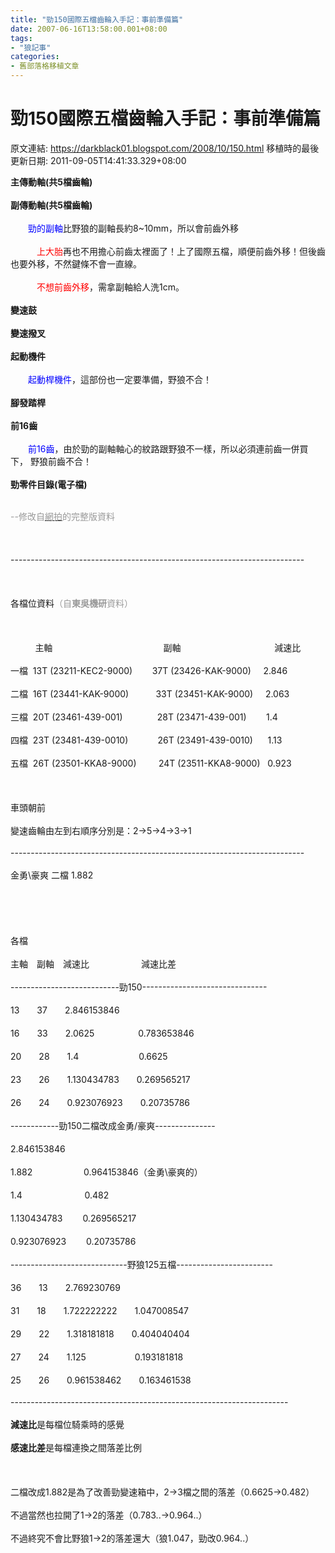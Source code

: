 ```yaml
---
title: "勁150國際五檔齒輪入手記：事前準備篇"
date: 2007-06-16T13:58:00.001+08:00
tags: 
- "狼記事"
categories:
- 舊部落格移植文章
---
```


# 勁150國際五檔齒輪入手記：事前準備篇

原文連結: https://darkblack01.blogspot.com/2008/10/150.html
移植時的最後更新日期: 2011-09-05T14:41:33.329+08:00

<strong>主傳動軸(共5檔齒輪)&nbsp; <br /><br />副傳動軸(共5檔齒輪)<br /><br /></strong>　　<span style="color: blue;">勁的副軸</span>比野狼的副軸長約8~10mm，所以會前齒外移<br /><br /><span style="color: red;">　　　上大胎</span>再也不用擔心前齒太裡面了！上了國際五檔，順便前齒外移！但後齒也要外移，不然鍵條不會一直線。<br /><br /><span style="color: red;">　　　不想前齒外移</span>，需拿副軸給人洗1cm。<br /><br /><strong>變速鼓&nbsp; <br /><br />變速撥叉&nbsp; <br /><br />起動機件<br /><br /></strong><span style="color: blue;">　　起動桿機件</span>，這部份也一定要準備，野狼不合！<br /><br /><strong>腳發踏桿&nbsp; <br /><br />前16齒<br /><br /></strong><span style="color: blue;">　　前16齒</span>，由於勁的副軸軸心的紋路跟野狼不一樣，所以必須連前齒一併買下， 野狼前齒不合！<br /><br /><strong>勁零件目錄(電子檔)</strong> <br /><br /><div align="left"><span style="color: #999999;">--修改自</span><a href="http://tw.f4.page.bid.yahoo.com/tw/auction/d25364743?u=myericho" target="_blank"><span style="color: #999999;">網拍</span></a><span style="color: #999999;">的完整版資料</span><br /><br /><a name='more'></a><br /><br />-------------------------------------------------------------------------<br /><br /><br /><br />各檔位資料<span style="color: #999999;">（自<strong>東吳機研</strong>資料）<br /><br /><br /><br />&nbsp;</span>&nbsp;&nbsp;&nbsp;&nbsp;&nbsp;&nbsp;&nbsp;&nbsp;&nbsp;主軸&nbsp;&nbsp;&nbsp;&nbsp;&nbsp;&nbsp;&nbsp;&nbsp;&nbsp;&nbsp;&nbsp;&nbsp;&nbsp;&nbsp;&nbsp;&nbsp;&nbsp;&nbsp;&nbsp;&nbsp;&nbsp;&nbsp;&nbsp;&nbsp;&nbsp;&nbsp;&nbsp;&nbsp;&nbsp;&nbsp;&nbsp;&nbsp;&nbsp;&nbsp;&nbsp;&nbsp;&nbsp;&nbsp;&nbsp;&nbsp;&nbsp;&nbsp;&nbsp;&nbsp;&nbsp;副軸&nbsp;&nbsp; &nbsp;&nbsp;&nbsp;&nbsp;&nbsp;&nbsp;&nbsp;&nbsp;&nbsp;&nbsp;&nbsp;&nbsp;&nbsp;&nbsp;&nbsp; &nbsp;&nbsp;&nbsp;&nbsp;&nbsp;&nbsp;&nbsp;&nbsp;&nbsp;&nbsp;&nbsp;&nbsp;&nbsp;&nbsp;&nbsp;&nbsp;&nbsp;&nbsp; 減速比<br /><br />一檔&nbsp; 13T (23211-KEC2-9000)&nbsp;&nbsp;&nbsp;&nbsp;&nbsp;&nbsp;&nbsp;&nbsp;37T (23426-KAK-9000)&nbsp;&nbsp;&nbsp;&nbsp; 2.846<br /><br />二檔&nbsp; 16T (23441-KAK-9000)&nbsp;&nbsp;&nbsp;&nbsp;&nbsp;&nbsp;&nbsp;&nbsp;&nbsp;&nbsp;&nbsp;33T (23451-KAK-9000)&nbsp;&nbsp;&nbsp;&nbsp; 2.063<br /><br />三檔&nbsp; 20T (23461-439-001)&nbsp;&nbsp;&nbsp;&nbsp;&nbsp;&nbsp;&nbsp;&nbsp;&nbsp;&nbsp;&nbsp;&nbsp;&nbsp; 28T (23471-439-001)&nbsp;&nbsp;&nbsp;&nbsp;&nbsp;&nbsp;&nbsp;&nbsp;1.4<br /><br />四檔&nbsp; 23T (23481-439-0010)&nbsp;&nbsp;&nbsp;&nbsp;&nbsp;&nbsp;&nbsp;&nbsp;&nbsp;&nbsp;&nbsp; 26T (23491-439-0010)&nbsp;&nbsp;&nbsp;&nbsp;&nbsp; 1.13<br /><br />五檔&nbsp; 26T (23501-KKA8-9000)&nbsp;&nbsp;&nbsp;&nbsp;&nbsp;&nbsp;&nbsp;&nbsp;&nbsp;24T (23511-KKA8-9000)&nbsp;&nbsp;&nbsp;0.923<br /><br /><br /><br />車頭朝前<br /><br />變速齒輪由左到右順序分別是：2→5→4→3→1<br /><br />-------------------------------------------------------------------------<br /><br />金勇\豪爽 二檔 1.882<br /><br /><br /><br /><br /><br />各檔<br /><br />主軸　副軸　減速比　　&nbsp;&nbsp;&nbsp;&nbsp;&nbsp;&nbsp;&nbsp;&nbsp;&nbsp;&nbsp;&nbsp;&nbsp;&nbsp; 減速比差<br /><br />---------------------------勁150-------------------------------<br /><br />13　　37　　2.846153846　　<br /><br />16　　33　　2.0625　　　　　0.783653846<br /><br />20　　28　　1.4&nbsp;&nbsp; 　　　　　　0.6625<br /><br />23　　26　　1.130434783　　0.269565217<br /><br />26　　24　　0.923076923　　0.20735786<br /><br />------------勁150二檔改成金勇/豪爽---------------<br /><br />2.846153846　　<br /><br />1.882　&nbsp;&nbsp; 　　　　0.964153846（金勇\豪爽的）<br /><br />1.4　&nbsp;&nbsp; 　 　　　　0.482<br /><br />1.130434783 　　0.269565217<br /><br />0.923076923 　　0.20735786<br /><br />-----------------------------野狼125五檔------------------------<br /><br />36　　13　　2.769230769　　<br /><br />31　　18　　1.722222222　　1.047008547<br /><br />29　　22　　1.318181818　　0.404040404<br /><br />27　　24　　1.125　　　　　&nbsp; 0.193181818<br /><br />25　　26　　0.961538462　　0.163461538<br /><br />---------------------------------------------------------------------<br /><br /><strong>減速比</strong>是每檔位騎乘時的感覺<br /><br /><strong>感速比差</strong>是每檔連換之間落差比例<br /><br /><br /><br />二檔改成1.882是為了改善勁變速箱中，2→3檔之間的落差（0.6625→0.482）<br /><br />不過當然也拉開了1→2的落差（0.783..→0.964..）<br /><br />不過終究不會比野狼1→2的落差還大（狼1.047，勁改0.964..）</div>
